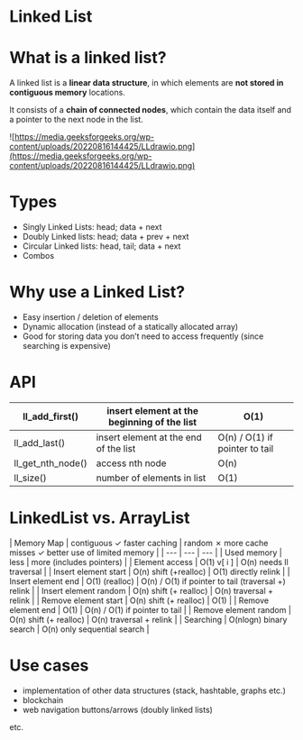 # Linked List

# What is a linked list?

A linked list is a **linear data structure**, in which elements are **not stored in contiguous memory** locations. 

It consists of a **chain of connected nodes**, which contain the data itself and a pointer to the next node in the list.

![https://media.geeksforgeeks.org/wp-content/uploads/20220816144425/LLdrawio.png](https://media.geeksforgeeks.org/wp-content/uploads/20220816144425/LLdrawio.png)

# Types

- Singly Linked Lists: head; data + next
- Doubly Linked lists: head; data + prev + next
- Circular Linked lists: head, tail; data + next
- Combos

# Why use a Linked List?

- Easy insertion / deletion of elements
- Dynamic allocation (instead of a statically allocated array)
- Good for storing data you don’t need to access frequently (since searching is expensive)

# API

| ll_add_first() | insert element at the beginning of the list | O(1) |
| --- | --- | --- |
| ll_add_last() | insert element at the end of the list | O(n) / O(1) if pointer to tail |
| ll_get_nth_node() | access nth node | O(n) |
| ll_size() | number of elements in list | O(1) |

# LinkedList vs. ArrayList

| Memory Map | contiguous 
✓ faster caching | random
✗ more cache misses
✓ better use of limited memory |
| --- | --- | --- |
| Used memory | less | more (includes pointers) |
| Element access | O(1)
v[ i ] | O(n)
needs ll traversal |
| Insert element start | O(n)
shift (+realloc) | O(1)
directly relink |
| Insert element end | O(1)
(realloc) | O(n) / O(1) if pointer to tail
(traversal +) relink |
| Insert element random | O(n)
shift (+ realloc) | O(n)
traversal + relink |
| Remove element start | O(n)
shift (+ realloc) | O(1) |
| Remove element end | O(1) | O(n) / O(1) if pointer to tail |
| Remove element random | O(n)
shift (+ realloc) | O(n)
traversal + relink |
| Searching | O(nlogn)
binary search | O(n)
only sequential search |

# Use cases

- implementation of other data structures (stack, hashtable, graphs etc.)
- blockchain
- web navigation buttons/arrows (doubly linked lists)

etc.